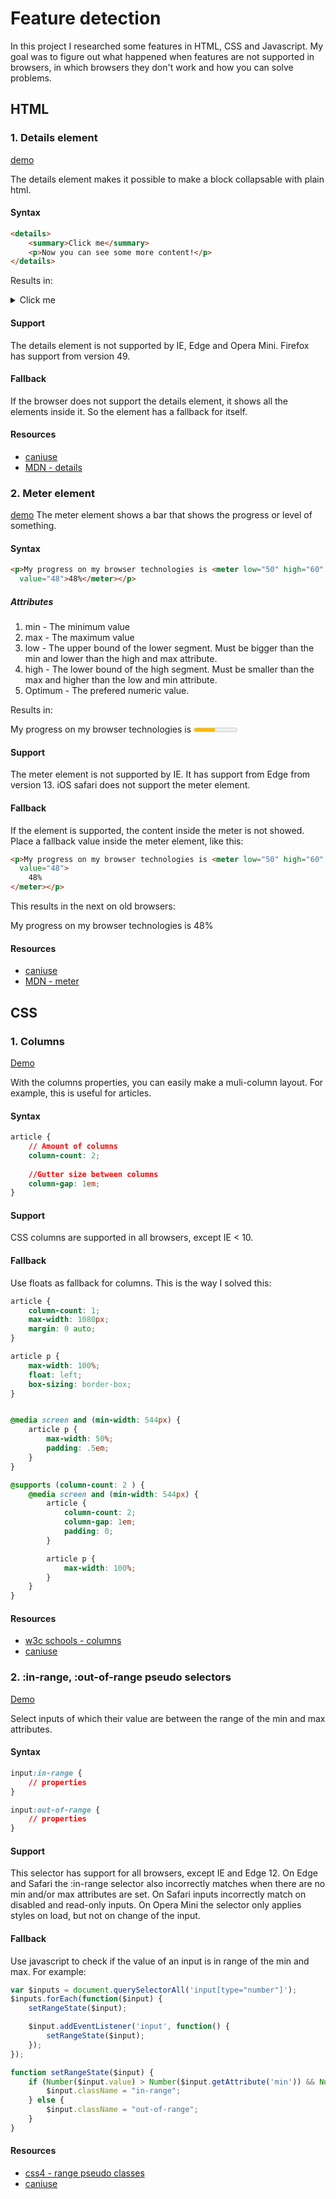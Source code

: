 # Feature detection

In this project I researched some features in HTML, CSS and Javascript. My goal was to figure out what happened when features are not supported in browsers, in which browsers they don't work and how you can solve problems.

## HTML

### 1. Details element
[demo](https://frankwarnaar.github.io/minor-browser-technologies-feature-detection/features/details.html)

The details element makes it possible to make a block collapsable with plain html.

#### Syntax
```HTML
<details>
	<summary>Click me</summary>
	<p>Now you can see some more content!</p>
</details>
```

Results in:
<details>
	<summary>Click me</summary>
	<p>Now you can see some more content!</p>
</details>

#### Support
The details element is not supported by IE, Edge and Opera Mini. Firefox has support from version 49.

#### Fallback
If the browser does not support the details element, it shows all the elements inside it. So the element has a fallback for itself.

#### Resources
* [caniuse](http://caniuse.com/#search=details)
* [MDN - details](https://developer.mozilla.org/en-US/docs/Web/HTML/Element/details)

### 2. Meter element
[demo](https://frankwarnaar.github.io/minor-browser-technologies-feature-detection/features/meter.html)
The meter element shows a bar that shows the progress or level of something.

#### Syntax
```HTML
<p>My progress on my browser technologies is <meter low="50" high="60" max="100"
  value="48">48%</meter></p>
```

##### Attributes
1. min - The minimum value
2. max - The maximum value
3. low - The upper bound of the lower segment. Must be bigger than the min and lower than the high and max attribute.
4. high - The lower bound of the high segment. Must be smaller than the max and higher than the low and min attribute.
5. Optimum - The prefered numeric value.

Results in:
<p>My progress on my browser technologies is <meter low="50" high="60" max="100"
  value="48">48%</meter></p>
  
#### Support
The meter element is not supported by IE. It has support from Edge from version 13. iOS safari does not support the meter element.

#### Fallback
If the element is supported, the content inside the meter is not showed. Place a fallback value inside the meter element, like this:
```HTML
<p>My progress on my browser technologies is <meter low="50" high="60" max="100"
  value="48">
  	48%
</meter></p>
```

This results in the next on old browsers:

<p>My progress on my browser technologies is 48%</p>

#### Resources
* [caniuse](http://caniuse.com/#search=meter)
* [MDN - meter](https://developer.mozilla.org/en-US/docs/Web/HTML/Element/meter)

## CSS

### 1. Columns
[Demo](https://frankwarnaar.github.io/minor-browser-technologies-feature-detection/features/columns.html)

With the columns properties, you can easily make a muli-column layout. For example, this is useful for articles.

#### Syntax
```css
article {
	// Amount of columns
	column-count: 2; 
	
	//Gutter size between columns
	column-gap: 1em;
}
```

#### Support
CSS columns are supported in all browsers, except IE < 10.

#### Fallback
Use floats as fallback for columns. This is the way I solved this:
```css
article {
	column-count: 1;
	max-width: 1080px;
	margin: 0 auto;
}

article p {
	max-width: 100%;
	float: left;
	box-sizing: border-box;
}


@media screen and (min-width: 544px) {
	article p {
		max-width: 50%;
		padding: .5em;
	}
}

@supports (column-count: 2 ) {
	@media screen and (min-width: 544px) {
		article {
			column-count: 2;
			column-gap: 1em;
			padding: 0;
		}

		article p {
			max-width: 100%;
		}
	}
}
```

#### Resources
* [w3c schools - columns](https://www.w3schools.com/css/css3_multiple_columns.asp)
* [caniuse](http://caniuse.com/#search=columns)

### 2. :in-range, :out-of-range pseudo selectors
[Demo](https://frankwarnaar.github.io/minor-browser-technologies-feature-detection/features/range-pseudo.html)

Select inputs of which their value are between the range of the min and max attributes.

#### Syntax
```css
input:in-range {
	// properties
}

input:out-of-range {
	// properties
}
```

#### Support
This selector has support for all browsers, except IE and Edge 12. On Edge and Safari the :in-range selector also incorrectly matches when there are no min and/or max attributes are set. On Safari inputs incorrectly match on disabled and read-only inputs. On Opera Mini the selector only applies styles on load, but not on change of the input.

#### Fallback
Use javascript to check if the value of an input is in range of the min and max. For example:
```js
var $inputs = document.querySelectorAll('input[type="number"]');
$inputs.forEach(function($input) {
	setRangeState($input);

	$input.addEventListener('input', function() {
		setRangeState($input);
	});
});

function setRangeState($input) {
	if (Number($input.value) > Number($input.getAttribute('min')) && Number($input.value) < Number($input.getAttribute('max'))) {
		$input.className = "in-range";
	} else {
		$input.className = "out-of-range";
	}
}
```

#### Resources
* [css4 - range pseudo classes](http://css4.rocks/selectors-level-4/range-pseudo-classes.php)
* [caniuse](http://caniuse.com/#search=in-range)

